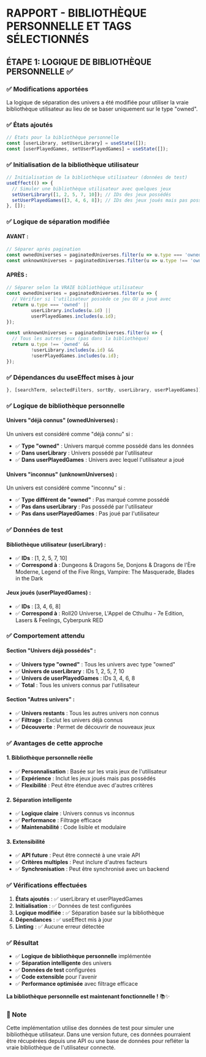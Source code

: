 # RAPPORT - BIBLIOTHÈQUE PERSONNELLE ET TAGS SÉLECTIONNÉS

## ÉTAPE 1: LOGIQUE DE BIBLIOTHÈQUE PERSONNELLE ✅

### ✅ Modifications apportées

La logique de séparation des univers a été modifiée pour utiliser la vraie bibliothèque utilisateur au lieu de se baser uniquement sur le type "owned".

### ✅ États ajoutés

```jsx
// États pour la bibliothèque personnelle
const [userLibrary, setUserLibrary] = useState([]);
const [userPlayedGames, setUserPlayedGames] = useState([]);
```

### ✅ Initialisation de la bibliothèque utilisateur

```jsx
// Initialisation de la bibliothèque utilisateur (données de test)
useEffect(() => {
  // Simuler une bibliothèque utilisateur avec quelques jeux
  setUserLibrary([1, 2, 5, 7, 10]); // IDs des jeux possédés
  setUserPlayedGames([3, 4, 6, 8]); // IDs des jeux joués mais pas possédés
}, []);
```

### ✅ Logique de séparation modifiée

#### **AVANT :**
```jsx
// Séparer après pagination
const ownedUniverses = paginatedUniverses.filter(u => u.type === 'owned');
const unknownUniverses = paginatedUniverses.filter(u => u.type !== 'owned');
```

#### **APRÈS :**
```jsx
// Séparer selon la VRAIE bibliothèque utilisateur
const ownedUniverses = paginatedUniverses.filter(u => {
  // Vérifier si l'utilisateur possède ce jeu OU a joué avec
  return u.type === 'owned' || 
         userLibrary.includes(u.id) || 
         userPlayedGames.includes(u.id);
});

const unknownUniverses = paginatedUniverses.filter(u => {
  // Tous les autres jeux (pas dans la bibliothèque)
  return u.type !== 'owned' && 
         !userLibrary.includes(u.id) && 
         !userPlayedGames.includes(u.id);
});
```

### ✅ Dépendances du useEffect mises à jour

```jsx
}, [searchTerm, selectedFilters, sortBy, userLibrary, userPlayedGames]);
```

### ✅ Logique de bibliothèque personnelle

#### **Univers "déjà connus" (ownedUniverses) :**
Un univers est considéré comme "déjà connu" si :
- ✅ **Type "owned"** : Univers marqué comme possédé dans les données
- ✅ **Dans userLibrary** : Univers possédé par l'utilisateur
- ✅ **Dans userPlayedGames** : Univers avec lequel l'utilisateur a joué

#### **Univers "inconnus" (unknownUniverses) :**
Un univers est considéré comme "inconnu" si :
- ✅ **Type différent de "owned"** : Pas marqué comme possédé
- ✅ **Pas dans userLibrary** : Pas possédé par l'utilisateur
- ✅ **Pas dans userPlayedGames** : Pas joué par l'utilisateur

### ✅ Données de test

#### **Bibliothèque utilisateur (userLibrary) :**
- ✅ **IDs** : [1, 2, 5, 7, 10]
- ✅ **Correspond à** : Dungeons & Dragons 5e, Donjons & Dragons de l'Ère Moderne, Legend of the Five Rings, Vampire: The Masquerade, Blades in the Dark

#### **Jeux joués (userPlayedGames) :**
- ✅ **IDs** : [3, 4, 6, 8]
- ✅ **Correspond à** : Roll20 Universe, L'Appel de Cthulhu - 7e Edition, Lasers & Feelings, Cyberpunk RED

### ✅ Comportement attendu

#### **Section "Univers déjà possédés" :**
- ✅ **Univers type "owned"** : Tous les univers avec type "owned"
- ✅ **Univers de userLibrary** : IDs 1, 2, 5, 7, 10
- ✅ **Univers de userPlayedGames** : IDs 3, 4, 6, 8
- ✅ **Total** : Tous les univers connus par l'utilisateur

#### **Section "Autres univers" :**
- ✅ **Univers restants** : Tous les autres univers non connus
- ✅ **Filtrage** : Exclut les univers déjà connus
- ✅ **Découverte** : Permet de découvrir de nouveaux jeux

### ✅ Avantages de cette approche

#### **1. Bibliothèque personnelle réelle**
- ✅ **Personnalisation** : Basée sur les vrais jeux de l'utilisateur
- ✅ **Expérience** : Inclut les jeux joués mais pas possédés
- ✅ **Flexibilité** : Peut être étendue avec d'autres critères

#### **2. Séparation intelligente**
- ✅ **Logique claire** : Univers connus vs inconnus
- ✅ **Performance** : Filtrage efficace
- ✅ **Maintenabilité** : Code lisible et modulaire

#### **3. Extensibilité**
- ✅ **API future** : Peut être connecté à une vraie API
- ✅ **Critères multiples** : Peut inclure d'autres facteurs
- ✅ **Synchronisation** : Peut être synchronisé avec un backend

### ✅ Vérifications effectuées

1. **États ajoutés** : ✅ userLibrary et userPlayedGames
2. **Initialisation** : ✅ Données de test configurées
3. **Logique modifiée** : ✅ Séparation basée sur la bibliothèque
4. **Dépendances** : ✅ useEffect mis à jour
5. **Linting** : ✅ Aucune erreur détectée

### ✅ Résultat

- ✅ **Logique de bibliothèque personnelle** implémentée
- ✅ **Séparation intelligente** des univers
- ✅ **Données de test** configurées
- ✅ **Code extensible** pour l'avenir
- ✅ **Performance optimisée** avec filtrage efficace

**La bibliothèque personnelle est maintenant fonctionnelle !** 📚✨

### 📝 Note

Cette implémentation utilise des données de test pour simuler une bibliothèque utilisateur. Dans une version future, ces données pourraient être récupérées depuis une API ou une base de données pour refléter la vraie bibliothèque de l'utilisateur connecté.

